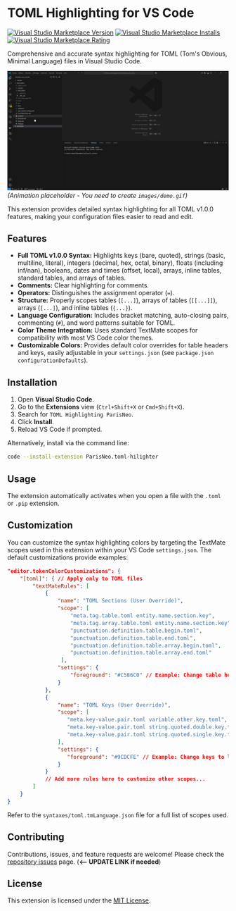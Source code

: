 # TOML Highlighting for VS Code

[![Visual Studio Marketplace Version](https://img.shields.io/visual-studio-marketplace/v/ParisNeo.toml-hilighter?style=flat-square&label=Marketplace)](https://marketplace.visualstudio.com/items?itemName=ParisNeo.toml-hilighter)
[![Visual Studio Marketplace Installs](https://img.shields.io/visual-studio-marketplace/i/ParisNeo.toml-hilighter?style=flat-square)](https://marketplace.visualstudio.com/items?itemName=ParisNeo.toml-hilighter)
[![Visual Studio Marketplace Rating](https://img.shields.io/visual-studio-marketplace/r/ParisNeo.toml-hilighter?style=flat-square)](https://marketplace.visualstudio.com/items?itemName=ParisNeo.toml-hilighter)

Comprehensive and accurate syntax highlighting for TOML (Tom's Obvious, Minimal Language) files in Visual Studio Code.

![TOML Highlighting Demo](images/demo.gif)
*(Animation placeholder - You need to create `images/demo.gif`)*

This extension provides detailed syntax highlighting for all TOML v1.0.0 features, making your configuration files easier to read and edit.

## Features

*   **Full TOML v1.0.0 Syntax:** Highlights keys (bare, quoted), strings (basic, multiline, literal), integers (decimal, hex, octal, binary), floats (including inf/nan), booleans, dates and times (offset, local), arrays, inline tables, standard tables, and arrays of tables.
*   **Comments:** Clear highlighting for comments.
*   **Operators:** Distinguishes the assignment operator (`=`).
*   **Structure:** Properly scopes tables (`[...]`), arrays of tables (`[[...]]`), arrays (`[...]`), and inline tables (`{...}`).
*   **Language Configuration:** Includes bracket matching, auto-closing pairs, commenting (`#`), and word patterns suitable for TOML.
*   **Color Theme Integration:** Uses standard TextMate scopes for compatibility with most VS Code color themes.
*   **Customizable Colors:** Provides default color overrides for table headers and keys, easily adjustable in your `settings.json` (see `package.json` `configurationDefaults`).

## Installation

1.  Open **Visual Studio Code**.
2.  Go to the **Extensions** view (`Ctrl+Shift+X` or `Cmd+Shift+X`).
3.  Search for `TOML Highlighting ParisNeo`.
4.  Click **Install**.
5.  Reload VS Code if prompted.

Alternatively, install via the command line:
```bash
code --install-extension ParisNeo.toml-hilighter
```

## Usage

The extension automatically activates when you open a file with the `.toml` or `.pip` extension.

## Customization

You can customize the syntax highlighting colors by targeting the TextMate scopes used in this extension within your VS Code `settings.json`. The default customizations provide examples:

```json
"editor.tokenColorCustomizations": {
    "[toml]": { // Apply only to TOML files
        "textMateRules": [
            {
                "name": "TOML Sections (User Override)",
                "scope": [
                    "meta.tag.table.toml entity.name.section.key",
                    "meta.tag.array.table.toml entity.name.section.key",
                    "punctuation.definition.table.begin.toml",
                    "punctuation.definition.table.end.toml",
                    "punctuation.definition.table.array.begin.toml",
                    "punctuation.definition.table.array.end.toml"
                 ],
                "settings": {
                    "foreground": "#C586C0" // Example: Change table headers to pink
                }
            },
            {
                "name": "TOML Keys (User Override)",
                "scope": [
                   "meta.key-value.pair.toml variable.other.key.toml",
                   "meta.key-value.pair.toml string.quoted.double.key.toml",
                   "meta.key-value.pair.toml string.quoted.single.key.toml"
                ],
                "settings": {
                   "foreground": "#9CDCFE" // Example: Change keys to light blue
                }
            }
            // Add more rules here to customize other scopes...
        ]
    }
}
```

Refer to the `syntaxes/toml.tmLanguage.json` file for a full list of scopes used.

## Contributing

Contributions, issues, and feature requests are welcome! Please check the [repository issues](https://github.com/ParisNeo/toml-hilighter/issues) page. (**<-- UPDATE LINK if needed**)

## License

This extension is licensed under the [MIT License](LICENSE).
